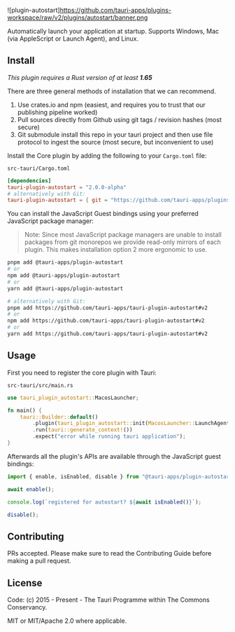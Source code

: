 ![plugin-autostart]https://github.com/tauri-apps/plugins-workspace/raw/v2/plugins/autostart/banner.png

Automatically launch your application at startup. Supports Windows, Mac (via AppleScript or Launch Agent), and Linux.

## Install

_This plugin requires a Rust version of at least **1.65**_

There are three general methods of installation that we can recommend.

1. Use crates.io and npm (easiest, and requires you to trust that our publishing pipeline worked)
2. Pull sources directly from Github using git tags / revision hashes (most secure)
3. Git submodule install this repo in your tauri project and then use file protocol to ingest the source (most secure, but inconvenient to use)

Install the Core plugin by adding the following to your `Cargo.toml` file:

`src-tauri/Cargo.toml`

```toml
[dependencies]
tauri-plugin-autostart = "2.0.0-alpha"
# alternatively with Git:
tauri-plugin-autostart = { git = "https://github.com/tauri-apps/plugins-workspace", branch = "v2" }
```

You can install the JavaScript Guest bindings using your preferred JavaScript package manager:

> Note: Since most JavaScript package managers are unable to install packages from git monorepos we provide read-only mirrors of each plugin. This makes installation option 2 more ergonomic to use.

```sh
pnpm add @tauri-apps/plugin-autostart
# or
npm add @tauri-apps/plugin-autostart
# or
yarn add @tauri-apps/plugin-autostart

# alternatively with Git:
pnpm add https://github.com/tauri-apps/tauri-plugin-autostart#v2
# or
npm add https://github.com/tauri-apps/tauri-plugin-autostart#v2
# or
yarn add https://github.com/tauri-apps/tauri-plugin-autostart#v2
```

## Usage

First you need to register the core plugin with Tauri:

`src-tauri/src/main.rs`

```rust
use tauri_plugin_autostart::MacosLauncher;

fn main() {
    tauri::Builder::default()
        .plugin(tauri_plugin_autostart::init(MacosLauncher::LaunchAgent, Some(vec!["--flag1", "--flag2"]) /* arbitrary number of args to pass to your app */))
        .run(tauri::generate_context!())
        .expect("error while running tauri application");
}
```

Afterwards all the plugin's APIs are available through the JavaScript guest bindings:

```javascript
import { enable, isEnabled, disable } from "@tauri-apps/plugin-autostart";

await enable();

console.log(`registered for autostart? ${await isEnabled()}`);

disable();
```

## Contributing

PRs accepted. Please make sure to read the Contributing Guide before making a pull request.

## License

Code: (c) 2015 - Present - The Tauri Programme within The Commons Conservancy.

MIT or MIT/Apache 2.0 where applicable.
